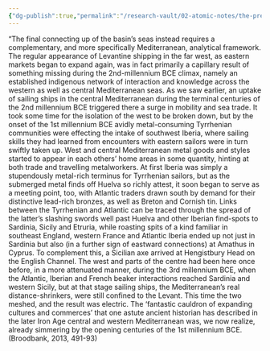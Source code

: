 ```yaml
---
{"dg-publish":true,"permalink":"/research-vault/02-atomic-notes/the-previous-growth-of-the-tyrrhenian-trade-network-established-a-center-that-then-could-link-the-eastwest-extremities-of-the-mediterranean/"}
---
```


“The final connecting up of the basin’s seas instead requires a complementary, and more specifically Mediterranean, analytical framework. The regular appearance of Levantine shipping in the far west, as eastern markets began to expand again, was in fact primarily a capillary result of something missing during the 2nd-millennium BCE climax, namely an established indigenous network of interaction and knowledge across the western as well as central Mediterranean seas. As we saw earlier, an uptake of sailing ships in the central Mediterranean during the terminal centuries of the 2nd millennium BCE triggered there a surge in mobility and sea trade. It took some time for the isolation of the west to be broken down, but by the onset of the 1st millennium BCE avidly metal-consuming Tyrrhenian communities were effecting the intake of southwest Iberia, where sailing skills they had learned from encounters with eastern sailors were in turn swiftly taken up. West and central Mediterranean metal goods and styles started to appear in each others’ home areas in some quantity, hinting at both trade and travelling metalworkers. At first Iberia was simply a stupendously metal-rich terminus for Tyrrhenian sailors, but as the submerged metal finds off Huelva so richly attest, it soon began to serve as a meeting point, too, with Atlantic traders drawn south by demand for their distinctive lead-rich bronzes, as well as Breton and Cornish tin. Links between the Tyrrhenian and Atlantic can be traced through the spread of the latter’s slashing swords well past Huelva and other Iberian find-spots to Sardinia, Sicily and Etruria, while roasting spits of a kind familiar in southeast England, western France and Atlantic Iberia ended up not just in Sardinia but also (in a further sign of eastward connections) at Amathus in Cyprus. To complement this, a Sicilian axe arrived at Hengistbury Head on the English Channel. The west and parts of the centre had been here once before, in a more attenuated manner, during the 3rd millennium BCE, when the Atlantic, Iberian and French beaker interactions reached Sardinia and western Sicily, but at that stage sailing ships, the Mediterranean’s real distance-shrinkers, were still confined to the Levant. This time the two meshed, and the result was electric. The ‘fantastic cauldron of expanding cultures and commerces’ that one astute ancient historian has described in the later Iron Age central and western Mediterranean was, we now realize, already simmering by the opening centuries of the 1st millennium BCE. (Broodbank, 2013, 491-93)